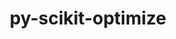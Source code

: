 ---
title: "py-scikit-optimize"
layout: cache
categories: [package, develop]
meta: {"compilers": ["gcc@=11.4.0", "gcc@=9.4.0", "oneapi@=2024.2.1"], "num_specs": 22, "num_specs_by_stack": {"e4s": 9, "e4s-neoverse_v1": 3, "e4s-oneapi": 9, "e4s-power": 1, "root": 22}, "oss": ["ubuntu20.04", "ubuntu22.04"], "platforms": ["linux"], "stacks": ["e4s", "e4s-neoverse_v1", "e4s-oneapi", "e4s-power", "root"], "targets": ["neoverse_v1", "ppc64le", "x86_64_v3"], "versions": ["0.9.0"]}
spec_details: [{"compiler": "oneapi@=2024.2.1", "hash": "2droew7ptxtmbo2eam2zsk2iv2pgsd6c", "os": "ubuntu22.04", "platform": "linux", "size": "-", "stacks": ["e4s-oneapi", "root"], "tarball": "https://binaries.spack.io/develop/build_cache/linux-ubuntu22.04-x86_64_v3/oneapi-2024.2.1/py-scikit-optimize-0.9.0/linux-ubuntu22.04-x86_64_v3-oneapi-2024.2.1-py-scikit-optimize-0.9.0-2droew7ptxtmbo2eam2zsk2iv2pgsd6c.spack", "target": "x86_64_v3", "variants": ["build_system=python_pip", "patches=21f43c9", "+plots"], "versions": ["0.9.0"]}, {"compiler": "gcc@=11.4.0", "hash": "ab7sx5w3eqwda7kiyachp5pcpvcvmmj4", "os": "ubuntu22.04", "platform": "linux", "size": "-", "stacks": ["e4s", "root"], "tarball": "https://binaries.spack.io/develop/build_cache/linux-ubuntu22.04-x86_64_v3/gcc-11.4.0/py-scikit-optimize-0.9.0/linux-ubuntu22.04-x86_64_v3-gcc-11.4.0-py-scikit-optimize-0.9.0-ab7sx5w3eqwda7kiyachp5pcpvcvmmj4.spack", "target": "x86_64_v3", "variants": ["build_system=python_pip", "patches=21f43c9", "+plots"], "versions": ["0.9.0"]}, {"compiler": "oneapi@=2024.2.1", "hash": "c73mnr5f7ugpyjsyk34u2mljs2vk4kc2", "os": "ubuntu22.04", "platform": "linux", "size": "-", "stacks": ["e4s-oneapi", "root"], "tarball": "https://binaries.spack.io/develop/build_cache/linux-ubuntu22.04-x86_64_v3/oneapi-2024.2.1/py-scikit-optimize-0.9.0/linux-ubuntu22.04-x86_64_v3-oneapi-2024.2.1-py-scikit-optimize-0.9.0-c73mnr5f7ugpyjsyk34u2mljs2vk4kc2.spack", "target": "x86_64_v3", "variants": ["build_system=python_pip", "patches=21f43c9", "+plots"], "versions": ["0.9.0"]}, {"compiler": "oneapi@=2024.2.1", "hash": "duzxh3fa6zk7bvn47k67uw626m6sjgqt", "os": "ubuntu22.04", "platform": "linux", "size": "-", "stacks": ["e4s-oneapi", "root"], "tarball": "https://binaries.spack.io/develop/build_cache/linux-ubuntu22.04-x86_64_v3/oneapi-2024.2.1/py-scikit-optimize-0.9.0/linux-ubuntu22.04-x86_64_v3-oneapi-2024.2.1-py-scikit-optimize-0.9.0-duzxh3fa6zk7bvn47k67uw626m6sjgqt.spack", "target": "x86_64_v3", "variants": ["build_system=python_pip", "patches=21f43c9", "+plots"], "versions": ["0.9.0"]}, {"compiler": "oneapi@=2024.2.1", "hash": "gxahd23ljrjobqjripejfjlvbpmfarsh", "os": "ubuntu22.04", "platform": "linux", "size": "-", "stacks": ["e4s-oneapi", "root"], "tarball": "https://binaries.spack.io/develop/build_cache/linux-ubuntu22.04-x86_64_v3/oneapi-2024.2.1/py-scikit-optimize-0.9.0/linux-ubuntu22.04-x86_64_v3-oneapi-2024.2.1-py-scikit-optimize-0.9.0-gxahd23ljrjobqjripejfjlvbpmfarsh.spack", "target": "x86_64_v3", "variants": ["build_system=python_pip", "patches=21f43c9", "+plots"], "versions": ["0.9.0"]}, {"compiler": "gcc@=11.4.0", "hash": "i5jiycetqnemlhmahrtwz54erfrzjg44", "os": "ubuntu22.04", "platform": "linux", "size": "-", "stacks": ["e4s", "root"], "tarball": "https://binaries.spack.io/develop/build_cache/linux-ubuntu22.04-x86_64_v3/gcc-11.4.0/py-scikit-optimize-0.9.0/linux-ubuntu22.04-x86_64_v3-gcc-11.4.0-py-scikit-optimize-0.9.0-i5jiycetqnemlhmahrtwz54erfrzjg44.spack", "target": "x86_64_v3", "variants": ["build_system=python_pip", "patches=21f43c9", "+plots"], "versions": ["0.9.0"]}, {"compiler": "gcc@=9.4.0", "hash": "iixgpqfpxiuuhg5epsqjma5fr5ongdl5", "os": "ubuntu20.04", "platform": "linux", "size": "-", "stacks": ["e4s-power", "root"], "tarball": "https://binaries.spack.io/develop/build_cache/linux-ubuntu20.04-ppc64le/gcc-9.4.0/py-scikit-optimize-0.9.0/linux-ubuntu20.04-ppc64le-gcc-9.4.0-py-scikit-optimize-0.9.0-iixgpqfpxiuuhg5epsqjma5fr5ongdl5.spack", "target": "ppc64le", "variants": ["build_system=python_pip", "patches=21f43c9", "+plots"], "versions": ["0.9.0"]}, {"compiler": "oneapi@=2024.2.1", "hash": "joipwzhhgib4wgnvemifvtgbvh7nproq", "os": "ubuntu22.04", "platform": "linux", "size": "-", "stacks": ["e4s-oneapi", "root"], "tarball": "https://binaries.spack.io/develop/build_cache/linux-ubuntu22.04-x86_64_v3/oneapi-2024.2.1/py-scikit-optimize-0.9.0/linux-ubuntu22.04-x86_64_v3-oneapi-2024.2.1-py-scikit-optimize-0.9.0-joipwzhhgib4wgnvemifvtgbvh7nproq.spack", "target": "x86_64_v3", "variants": ["build_system=python_pip", "patches=21f43c9", "+plots"], "versions": ["0.9.0"]}, {"compiler": "gcc@=11.4.0", "hash": "m6v6m6rgsrlrf4l5v4oaonkqn47ea7zo", "os": "ubuntu22.04", "platform": "linux", "size": "-", "stacks": ["e4s", "root"], "tarball": "https://binaries.spack.io/develop/build_cache/linux-ubuntu22.04-x86_64_v3/gcc-11.4.0/py-scikit-optimize-0.9.0/linux-ubuntu22.04-x86_64_v3-gcc-11.4.0-py-scikit-optimize-0.9.0-m6v6m6rgsrlrf4l5v4oaonkqn47ea7zo.spack", "target": "x86_64_v3", "variants": ["build_system=python_pip", "patches=21f43c9", "+plots"], "versions": ["0.9.0"]}, {"compiler": "gcc@=11.4.0", "hash": "mbzhnfoybib3ku2jk5adrzghtzdwsn47", "os": "ubuntu22.04", "platform": "linux", "size": "-", "stacks": ["e4s-neoverse_v1", "root"], "tarball": "https://binaries.spack.io/develop/build_cache/linux-ubuntu22.04-neoverse_v1/gcc-11.4.0/py-scikit-optimize-0.9.0/linux-ubuntu22.04-neoverse_v1-gcc-11.4.0-py-scikit-optimize-0.9.0-mbzhnfoybib3ku2jk5adrzghtzdwsn47.spack", "target": "neoverse_v1", "variants": ["build_system=python_pip", "patches=21f43c9", "+plots"], "versions": ["0.9.0"]}, {"compiler": "gcc@=11.4.0", "hash": "mjavvaa2vknqwnifrq6puoab2lrzfmgp", "os": "ubuntu22.04", "platform": "linux", "size": "-", "stacks": ["e4s", "root"], "tarball": "https://binaries.spack.io/develop/build_cache/linux-ubuntu22.04-x86_64_v3/gcc-11.4.0/py-scikit-optimize-0.9.0/linux-ubuntu22.04-x86_64_v3-gcc-11.4.0-py-scikit-optimize-0.9.0-mjavvaa2vknqwnifrq6puoab2lrzfmgp.spack", "target": "x86_64_v3", "variants": ["build_system=python_pip", "patches=21f43c9", "+plots"], "versions": ["0.9.0"]}, {"compiler": "gcc@=11.4.0", "hash": "nsnran2ykrtetaafm27wl62yjjryvxxq", "os": "ubuntu22.04", "platform": "linux", "size": "-", "stacks": ["e4s", "root"], "tarball": "https://binaries.spack.io/develop/build_cache/linux-ubuntu22.04-x86_64_v3/gcc-11.4.0/py-scikit-optimize-0.9.0/linux-ubuntu22.04-x86_64_v3-gcc-11.4.0-py-scikit-optimize-0.9.0-nsnran2ykrtetaafm27wl62yjjryvxxq.spack", "target": "x86_64_v3", "variants": ["build_system=python_pip", "patches=21f43c9", "+plots"], "versions": ["0.9.0"]}, {"compiler": "gcc@=11.4.0", "hash": "pk6j45wacezmz7xammra2z4fm3jecqql", "os": "ubuntu22.04", "platform": "linux", "size": "-", "stacks": ["e4s-neoverse_v1", "root"], "tarball": "https://binaries.spack.io/develop/build_cache/linux-ubuntu22.04-neoverse_v1/gcc-11.4.0/py-scikit-optimize-0.9.0/linux-ubuntu22.04-neoverse_v1-gcc-11.4.0-py-scikit-optimize-0.9.0-pk6j45wacezmz7xammra2z4fm3jecqql.spack", "target": "neoverse_v1", "variants": ["build_system=python_pip", "patches=21f43c9", "+plots"], "versions": ["0.9.0"]}, {"compiler": "gcc@=11.4.0", "hash": "qegicg6d27e6qrz7dy2kcncvj7hzza66", "os": "ubuntu22.04", "platform": "linux", "size": "-", "stacks": ["e4s", "root"], "tarball": "https://binaries.spack.io/develop/build_cache/linux-ubuntu22.04-x86_64_v3/gcc-11.4.0/py-scikit-optimize-0.9.0/linux-ubuntu22.04-x86_64_v3-gcc-11.4.0-py-scikit-optimize-0.9.0-qegicg6d27e6qrz7dy2kcncvj7hzza66.spack", "target": "x86_64_v3", "variants": ["build_system=python_pip", "patches=21f43c9", "+plots"], "versions": ["0.9.0"]}, {"compiler": "gcc@=11.4.0", "hash": "sxbve622uccgkmlmwqfmobvuqbgpyybr", "os": "ubuntu22.04", "platform": "linux", "size": "-", "stacks": ["e4s-neoverse_v1", "root"], "tarball": "https://binaries.spack.io/develop/build_cache/linux-ubuntu22.04-neoverse_v1/gcc-11.4.0/py-scikit-optimize-0.9.0/linux-ubuntu22.04-neoverse_v1-gcc-11.4.0-py-scikit-optimize-0.9.0-sxbve622uccgkmlmwqfmobvuqbgpyybr.spack", "target": "neoverse_v1", "variants": ["build_system=python_pip", "patches=21f43c9", "+plots"], "versions": ["0.9.0"]}, {"compiler": "gcc@=11.4.0", "hash": "t64eszkcblx65h5jsiecpuvkhju73ssy", "os": "ubuntu22.04", "platform": "linux", "size": "-", "stacks": ["e4s", "root"], "tarball": "https://binaries.spack.io/develop/build_cache/linux-ubuntu22.04-x86_64_v3/gcc-11.4.0/py-scikit-optimize-0.9.0/linux-ubuntu22.04-x86_64_v3-gcc-11.4.0-py-scikit-optimize-0.9.0-t64eszkcblx65h5jsiecpuvkhju73ssy.spack", "target": "x86_64_v3", "variants": ["build_system=python_pip", "patches=21f43c9", "+plots"], "versions": ["0.9.0"]}, {"compiler": "oneapi@=2024.2.1", "hash": "tlqcrj6w6k5l45vjlyj3bh72ap3ju5al", "os": "ubuntu22.04", "platform": "linux", "size": "-", "stacks": ["e4s-oneapi", "root"], "tarball": "https://binaries.spack.io/develop/build_cache/linux-ubuntu22.04-x86_64_v3/oneapi-2024.2.1/py-scikit-optimize-0.9.0/linux-ubuntu22.04-x86_64_v3-oneapi-2024.2.1-py-scikit-optimize-0.9.0-tlqcrj6w6k5l45vjlyj3bh72ap3ju5al.spack", "target": "x86_64_v3", "variants": ["build_system=python_pip", "patches=21f43c9", "+plots"], "versions": ["0.9.0"]}, {"compiler": "gcc@=11.4.0", "hash": "txofd2rhdg7miyyunyv54ogkytfxx3ut", "os": "ubuntu22.04", "platform": "linux", "size": "-", "stacks": ["e4s", "root"], "tarball": "https://binaries.spack.io/develop/build_cache/linux-ubuntu22.04-x86_64_v3/gcc-11.4.0/py-scikit-optimize-0.9.0/linux-ubuntu22.04-x86_64_v3-gcc-11.4.0-py-scikit-optimize-0.9.0-txofd2rhdg7miyyunyv54ogkytfxx3ut.spack", "target": "x86_64_v3", "variants": ["build_system=python_pip", "patches=21f43c9", "+plots"], "versions": ["0.9.0"]}, {"compiler": "oneapi@=2024.2.1", "hash": "vb43s7tzhlapmvuwhdthghom6e5bwidk", "os": "ubuntu22.04", "platform": "linux", "size": "-", "stacks": ["e4s-oneapi", "root"], "tarball": "https://binaries.spack.io/develop/build_cache/linux-ubuntu22.04-x86_64_v3/oneapi-2024.2.1/py-scikit-optimize-0.9.0/linux-ubuntu22.04-x86_64_v3-oneapi-2024.2.1-py-scikit-optimize-0.9.0-vb43s7tzhlapmvuwhdthghom6e5bwidk.spack", "target": "x86_64_v3", "variants": ["build_system=python_pip", "patches=21f43c9", "+plots"], "versions": ["0.9.0"]}, {"compiler": "oneapi@=2024.2.1", "hash": "wlabr5nfshpko26sp24xukamwiomdazq", "os": "ubuntu22.04", "platform": "linux", "size": "-", "stacks": ["e4s-oneapi", "root"], "tarball": "https://binaries.spack.io/develop/build_cache/linux-ubuntu22.04-x86_64_v3/oneapi-2024.2.1/py-scikit-optimize-0.9.0/linux-ubuntu22.04-x86_64_v3-oneapi-2024.2.1-py-scikit-optimize-0.9.0-wlabr5nfshpko26sp24xukamwiomdazq.spack", "target": "x86_64_v3", "variants": ["build_system=python_pip", "patches=21f43c9", "+plots"], "versions": ["0.9.0"]}, {"compiler": "gcc@=11.4.0", "hash": "xlsxwfyb5aakcc66ry6byig46cjbyfcb", "os": "ubuntu22.04", "platform": "linux", "size": "-", "stacks": ["e4s", "root"], "tarball": "https://binaries.spack.io/develop/build_cache/linux-ubuntu22.04-x86_64_v3/gcc-11.4.0/py-scikit-optimize-0.9.0/linux-ubuntu22.04-x86_64_v3-gcc-11.4.0-py-scikit-optimize-0.9.0-xlsxwfyb5aakcc66ry6byig46cjbyfcb.spack", "target": "x86_64_v3", "variants": ["build_system=python_pip", "patches=21f43c9", "+plots"], "versions": ["0.9.0"]}, {"compiler": "oneapi@=2024.2.1", "hash": "yzmbqyw22tej2kr26ft3gqg2nwzmfrhl", "os": "ubuntu22.04", "platform": "linux", "size": "-", "stacks": ["e4s-oneapi", "root"], "tarball": "https://binaries.spack.io/develop/build_cache/linux-ubuntu22.04-x86_64_v3/oneapi-2024.2.1/py-scikit-optimize-0.9.0/linux-ubuntu22.04-x86_64_v3-oneapi-2024.2.1-py-scikit-optimize-0.9.0-yzmbqyw22tej2kr26ft3gqg2nwzmfrhl.spack", "target": "x86_64_v3", "variants": ["build_system=python_pip", "patches=21f43c9", "+plots"], "versions": ["0.9.0"]}]
---